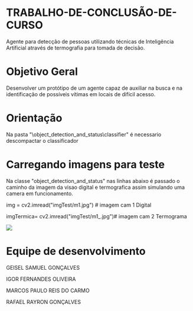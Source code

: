 # TRABALHO-DE-CONCLUSÃO-DE-CURSO
Agente para detecção de pessoas utilizando técnicas de Inteligência Artificial através de termografia para tomada de decisão.

# Objetivo Geral
Desenvolver um protótipo de um agente capaz de auxiliar na busca e na identificação de possíveis vítimas em locais de difícil acesso.

# Orientação
Na pasta "\object_detection_and_status\classifier" é necessario descompactar o classificador

# Carregando imagens para teste 

Na classe "object_detection_and_status" nas linhas abaixo é passado o caminho da imagem da visao digital e termografica assim simulando uma camera em funcionamento.

img = cv2.imread("imgTest/m1.jpg") # imagem cam 1 Digital

imgTermica= cv2.imread("imgTest/m1_.jpg")# imagem cam 2 Termograma

<img src="https://raw.githubusercontent.com/rrgoncalve/TRABALHO-DE-CONCLUS-O-DE-CURSO/master/RNA.JPG">


# Equipe de desenvolvimento

GEISEL SAMUEL GONÇALVES

IGOR FERNANDES OLIVEIRA

MARCOS PAULO REIS DO CARMO

RAFAEL RAYRON GONÇALVES
